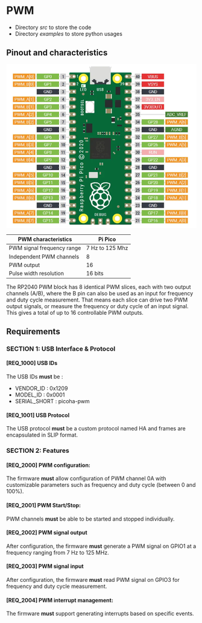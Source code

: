 # PWM

- Directory *src* to store the code
- Directory *examples* to store python usages

## Pinout and characteristics

![](img/picoha_pwm_pinout.png)

|PWM characteristics 		|Pi Pico		|
|------- 			        | -------		|
|PWM signal frequency range	|7 Hz to 125 Mhz|
|Independent PWM channels	|8			    |
|PWM output			        |16			    |
|Pulse width resolution	    |16 bits		|

The RP2040 PWM block has 8 identical PWM slices, each with two output channels (A/B), where the B pin can also be used as an input for frequency and duty cycle measurement. That means each slice can drive two PWM output signals, or measure the frequency or duty cycle of an input signal. This gives a total of up to 16 controllable PWM outputs.

## Requirements

### SECTION 1: USB Interface & Protocol

#### [REQ_1000] USB IDs

The USB IDs **must** be :
- VENDOR_ID : 0x1209
- MODEL_ID : 0x0001
- SERIAL_SHORT : picoha-pwm

#### [REQ_1001] USB Protocol

The USB protocol **must** be a custom protocol named HA and frames are encapsulated in SLIP format.

### SECTION 2: Features

#### [REQ_2000] PWM configuration:

The firmware **must** allow configuration of PWM channel 0A with customizable parameters such as frequency and duty cycle (between 0 and 100%).

#### [REQ_2001] PWM Start/Stop:

PWM channels **must** be able to be started and stopped individually.

#### [REQ_2002] PWM signal output

After configuration, the firmware **must** generate a PWM signal on GPIO1 at a frequency ranging from 7 Hz to 125 MHz.

#### [REQ_2003] PWM signal input

After configuration, the firmware **must** read PWM signal on GPIO3 for frequency and duty cycle measurement.

#### [REQ_2004] PWM interrupt management:

The firmware **must** support generating interrupts based on specific events.
